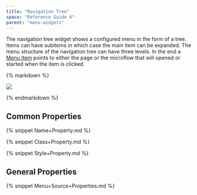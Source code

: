```yaml
---
title: "Navigation Tree"
space: "Reference Guide 6"
parent: "menu-widgets"
---
```



The navigation tree widget shows a configured menu in the form of a tree. Items can have subitems in which case the main item can be expanded. The menu structure of the navigation tree can have three levels. In the end a [Menu Item](menu-item) points to either the page or the microflow that will opened or started when the item is clicked.

<div class="alert alert-info">{% markdown %}

![](attachments/16713887/16844016.png)

{% endmarkdown %}</div>

## Common Properties

{% snippet Name+Property.md %}

{% snippet Class+Property.md %}

{% snippet Style+Property.md %}

## General Properties

{% snippet Menu+Source+Properties.md %}
